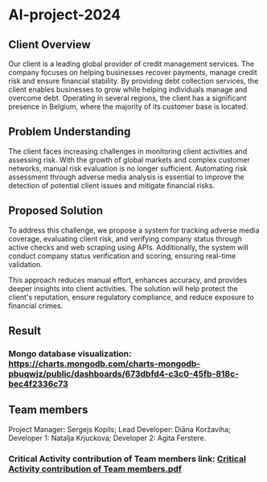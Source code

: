 # AI-project-2024

## Client Overview

Our client is a leading global provider of credit management services. The company focuses on helping businesses recover payments, manage credit risk and ensure financial stability. By providing debt collection services, the client enables businesses to grow while helping individuals manage and overcome debt. Operating in several regions, the client has a significant presence in Belgium, where the majority of its customer base is located.

## Problem Understanding

The client faces increasing challenges in monitoring client activities and assessing risk. With the growth of global markets and complex customer networks, manual risk evaluation is no longer sufficient. Automating risk assessment through adverse media analysis is essential to improve the detection of potential client issues and mitigate financial risks.


## Proposed Solution

To address this challenge, we propose a system for tracking adverse media coverage, evaluating client risk, and verifying company status through active checks and web scraping using APIs. Additionally, the system will conduct company status verification and scoring, ensuring real-time validation. 

This approach reduces manual effort, enhances accuracy, and provides deeper insights into client activities. The solution will help protect the client's reputation, ensure regulatory compliance, and reduce exposure to financial crimes.

## Result

### Mongo database visualization: https://charts.mongodb.com/charts-mongodb-pbuqwjz/public/dashboards/673dbfd4-c3c0-45fb-818c-bec4f2336c73

## Team members
Project Manager: Sergejs Kopils; 
Lead Developer:  Diāna Koržaviha;
Developer 1: Natalja Krjuckova;
Developer 2: Agita Ferstere.

### Critical Activity contribution of Team members link: [Critical Activity contribution of Team members.pdf](https://github.com/NataKrj/AI-project-2024/blob/main/Critical%20Activity%20contribution%20of%20Team%20members.pdf)
